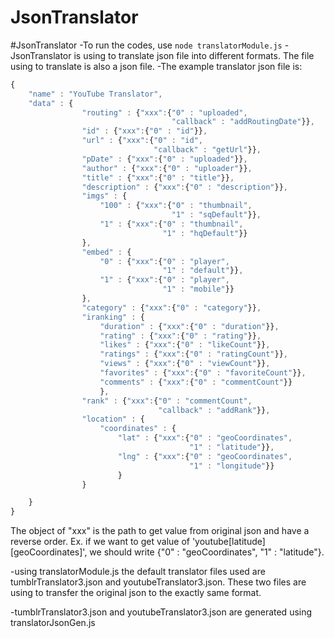 JsonTranslator
==============
#JsonTranslator
-To run the codes, use `node translatorModule.js`
-JsonTranslator is using to translate json file into different formats. The file using to translate is also a json file.
-The example translator json file is:

```javascript
{
	"name" : "YouTube Translator",
	"data" : {
				"routing" : {"xxx":{"0" : "uploaded",
									"callback" : "addRoutingDate"}},
				"id" : {"xxx":{"0" : "id"}},
				"url" : {"xxx":{"0" : "id",
								"callback" : "getUrl"}},
				"pDate" : {"xxx":{"0" : "uploaded"}},
				"author" : {"xxx":{"0" : "uploader"}},
				"title" : {"xxx":{"0" : "title"}},
				"description" : {"xxx":{"0" : "description"}},
				"imgs" : {
					"100" : {"xxx":{"0" : "thumbnail",
								    "1" : "sqDefault"}},
					"1" : {"xxx":{"0" : "thumbnail",
								  "1" : "hqDefault"}}
				},
				"embed" : {
					"0" : {"xxx":{"0" : "player",
								  "1" : "default"}},
					"1" : {"xxx":{"0" : "player",
								  "1" : "mobile"}}
				},
				"category" : {"xxx":{"0" : "category"}},
				"iranking" : {
					"duration" : {"xxx":{"0" : "duration"}},
					"rating" : {"xxx":{"0" : "rating"}},
					"likes" : {"xxx":{"0" : "likeCount"}},
					"ratings" : {"xxx":{"0" : "ratingCount"}},
					"views" : {"xxx":{"0" : "viewCount"}},
					"favorites" : {"xxx":{"0" : "favoriteCount"}},
					"comments" : {"xxx":{"0" : "commentCount"}}
					},
				"rank" : {"xxx":{"0" : "commentCount",
								 "callback" : "addRank"}},
				"location" : {
					"coordinates" : {
						"lat" : {"xxx":{"0" : "geoCoordinates",
								  		"1" : "latitude"}},
						"lng" : {"xxx":{"0" : "geoCoordinates",
								  		"1" : "longitude"}}
						}
				}

	}
}
```
The object of "xxx" is the path to get value from original json and have a reverse order. Ex. if we want to get value of 'youtube[latitude][geoCoordinates]', we should write {"0" : "geoCoordinates", "1" : "latitude"}.

-using translatorModule.js the default translator files used are tumblrTranslator3.json and youtubeTranslator3.json. These two files are using to transfer the original json to the exactly same format. 

-tumblrTranslator3.json and youtubeTranslator3.json are generated using translatorJsonGen.js

